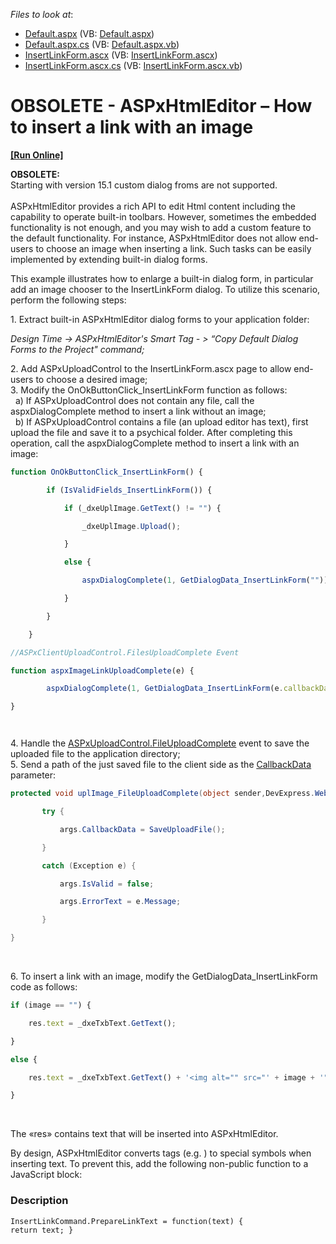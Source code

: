 <!-- default file list -->
*Files to look at*:

* [Default.aspx](./CS/WebSite/Default.aspx) (VB: [Default.aspx](./VB/WebSite/Default.aspx))
* [Default.aspx.cs](./CS/WebSite/Default.aspx.cs) (VB: [Default.aspx.vb](./VB/WebSite/Default.aspx.vb))
* [InsertLinkForm.ascx](./CS/WebSite/DevExpress/ASPxHtmlEditorForms/InsertLinkForm.ascx) (VB: [InsertLinkForm.ascx](./VB/WebSite/DevExpress/ASPxHtmlEditorForms/InsertLinkForm.ascx))
* [InsertLinkForm.ascx.cs](./CS/WebSite/DevExpress/ASPxHtmlEditorForms/InsertLinkForm.ascx.cs) (VB: [InsertLinkForm.ascx.vb](./VB/WebSite/DevExpress/ASPxHtmlEditorForms/InsertLinkForm.ascx.vb))
<!-- default file list end -->
# OBSOLETE - ASPxHtmlEditor – How to insert a link with an image
<!-- run online -->
**[[Run Online]](https://codecentral.devexpress.com/e3464)**
<!-- run online end -->


<p><strong>OBSOLETE:<br></strong>Starting with version 15.1 custom dialog froms are not supported.<br><br>ASPxHtmlEditor provides a rich API to edit Html content including the capability to operate built-in toolbars. However, sometimes the embedded functionality is not enough, and you may wish to add a custom feature to the default functionality. For instance, ASPxHtmlEditor does not allow end-users to choose an image when inserting a link. Such tasks can be easily implemented by extending built-in dialog forms.</p>
<p>This example illustrates how to enlarge a built-in dialog form, in particular add an image chooser to the InsertLinkForm dialog. To utilize this scenario, perform the following steps:</p>
<p>1. Extract built-in ASPxHtmlEditor dialog forms to your application folder:</p>
<p><em>Design Time -> ASPxHtmlEditor's Smart Tag - > “Copy Default Dialog Forms to the Project" command; </em></p>
<p>2. Add ASPxUploadControl to the InsertLinkForm.ascx page to allow end-users to choose a desired image;<br> 3. Modify the OnOkButtonClick_InsertLinkForm function as follows:<br>   a) If ASPxUploadControl does not contain any file, call the aspxDialogComplete method to insert a link without an image;<br>   b) If ASPxUploadControl contains a file (an upload editor has text), first upload the file and save it to a psychical folder. After completing this operation, call the aspxDialogComplete method to insert a link with an image:</p>


```js
function OnOkButtonClick_InsertLinkForm() {

        if (IsValidFields_InsertLinkForm()) { 

            if (_dxeUplImage.GetText() != "") {

                _dxeUplImage.Upload();

            }

            else {

                aspxDialogComplete(1, GetDialogData_InsertLinkForm(""));

            }

        }

    }

//ASPxClientUploadControl.FilesUploadComplete Event 

function aspxImageLinkUploadComplete(e) {

        aspxDialogComplete(1, GetDialogData_InsertLinkForm(e.callbackData));

} 




```


<p>4. Handle the <a href="http://documentation.devexpress.com/#AspNet/DevExpressWebASPxUploadControlASPxUploadControl_FileUploadCompletetopic"><u>ASPxUploadControl.FileUploadComplete</u></a> event to save the uploaded file to the application directory;<br> 5. Send a path of the just saved file to the client side as the <a href="http://documentation.devexpress.com/#AspNet/DevExpressWebASPxUploadControlFilesUploadCompleteEventArgs_CallbackDatatopic"><u>CallbackData</u></a> parameter:</p>


```cs
protected void uplImage_FileUploadComplete(object sender,DevExpress.Web.ASPxUploadControl.FileUploadCompleteEventArgs args) {

       try {

           args.CallbackData = SaveUploadFile();

       }

       catch (Exception e) {

           args.IsValid = false;

           args.ErrorText = e.Message;

       }

} 
```


<p> </p>
<p>6. To insert a link with an image, modify the GetDialogData_InsertLinkForm code as follows:</p>


```js
if (image == "") {

    res.text = _dxeTxbText.GetText();

}

else {

    res.text = _dxeTxbText.GetText() + '<img alt="" src="' + image + '" />';

}
```


<p> </p>
<p>The «res» contains text that will be inserted into ASPxHtmlEditor.</p>
<p>By design, ASPxHtmlEditor converts tags (e.g. <img>) to special symbols when inserting text. To prevent this, add the following non-public function to a JavaScript block:</p>


<h3>Description</h3>

<code lang='js'>InsertLinkCommand.PrepareLinkText = function(text) { return text; }</code>

<br/>


